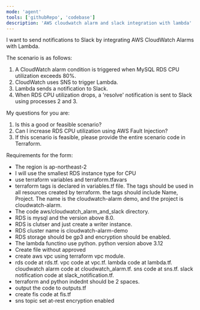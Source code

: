 ```yaml
---
mode: 'agent'
tools: ['githubRepo', 'codebase']
description: 'AWS cloudwatch alarm and slack integration with lambda'
---
```


I want to send notifications to Slack by integrating AWS CloudWatch Alarms with Lambda.

The scenario is as follows:
1. A CloudWatch alarm condition is triggered when MySQL RDS CPU utilization exceeds 80%.
2. CloudWatch uses SNS to trigger Lambda.
3. Lambda sends a notification to Slack.
4. When RDS CPU utilization drops, a 'resolve' notification is sent to Slack using processes 2 and 3.

My questions for you are:
1. Is this a good or feasible scenario?
2. Can I increase RDS CPU utilization using AWS Fault Injection?
3. If this scenario is feasible, please provide the entire scenario code in Terraform.

Requirements for the form:
* The region is ap-northeast-2
* I will use the smallest RDS instance type for CPU
* use terraform variables and terraform.tfavars
* terraform tags is declared in variables.tf file. The tags should be used in all resources created by terraform. the tags should include Name, Project. The name is the cloudwatch-alarm demo, and the project is cloudwatch-alarm.
* The code aws/cloudwatch_alarm_and_slack directory.
* RDS is mysql and the version above 8.0.
* RDS is clutser and just create a writer instance.
* RDS cluster name is cloudwatch-alarm-demo
* RDS storage should be gp3 and encryption should be enabled.
* The lambda functino use python. python version above 3.12
* Create file without approved
* create aws vpc using terraform vpc module.
* rds code at rds.tf. vpc code at vpc.tf. lambda code at lambda.tf. cloudwatch alarm code at cloudwatch_alarm.tf. sns code at sns.tf. slack notification code at slack_notification.tf.
* terraform and python indednt should be 2 spaces.
* output the code to outputs.tf
* create fis code at fis.tf
* sns topic set at-rest encryption enabled
